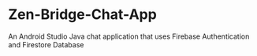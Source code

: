 # Zen-Bridge-Chat-App
An Android Studio Java chat application that uses Firebase Authentication and Firestore Database
